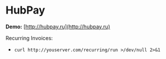HubPay
==========

**Demo:** [http://hubpay.ru](http://hubpay.ru)

Recurring Invoices:
*  `curl http://youserver.com/recurring/run >/dev/null 2>&1`
